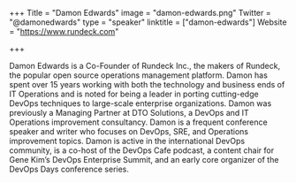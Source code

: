 +++
Title = "Damon Edwards"
image = "damon-edwards.png"
Twitter = "@damonedwards"
type = "speaker"
linktitle = ["damon-edwards"]
Website = "https://www.rundeck.com"

+++

Damon Edwards is a Co-Founder of Rundeck Inc., the makers of Rundeck, the popular open source operations management platform. Damon has spent over 15 years working with both the technology and business ends of IT Operations and is noted for being a leader in porting cutting-edge DevOps techniques to large-scale enterprise organizations. Damon was previously a Managing Partner at DTO Solutions, a DevOps and IT Operations improvement consultancy. Damon is a frequent conference speaker and writer who focuses on DevOps, SRE, and Operations improvement topics. Damon is active in the international DevOps community, is a co-host of the DevOps Cafe podcast, a content chair for Gene Kim’s DevOps Enterprise Summit, and an early core organizer of the DevOps Days conference series.